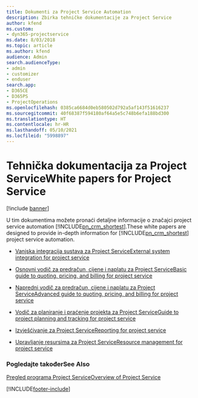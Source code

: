 ```yaml
---
title: Dokumenti za Project Service Automation
description: Zbirka tehničke dokumentacije za Project Service
author: kfend
ms.custom:
- dyn365-projectservice
ms.date: 8/03/2018
ms.topic: article
ms.author: kfend
audience: Admin
search.audienceType:
- admin
- customizer
- enduser
search.app:
- D365CE
- D365PS
- ProjectOperations
ms.openlocfilehash: 0385ca6684d0eb580502d792a5af143f51616237
ms.sourcegitcommit: 40f68387f594180af64a5e5c748b6efa188bd300
ms.translationtype: HT
ms.contentlocale: hr-HR
ms.lasthandoff: 05/10/2021
ms.locfileid: "5998897"
---
```

# <a name="white-papers-for-project-service"></a><span data-ttu-id="3e65a-103">Tehnička dokumentacija za Project Service</span><span class="sxs-lookup"><span data-stu-id="3e65a-103">White papers for Project Service</span></span>

[!include [banner](../includes/psa-now-project-operations.md)]

<span data-ttu-id="3e65a-104">U tim dokumentima možete pronaći detaljne informacije o značajci project service automation [!INCLUDE[pn_crm_shortest](../includes/pn-crm-shortest.md)].</span><span class="sxs-lookup"><span data-stu-id="3e65a-104">These white papers are designed to provide in-depth information for [!INCLUDE[pn_crm_shortest](../includes/pn-crm-shortest.md)] project service automation.</span></span>

-   [<span data-ttu-id="3e65a-105">Vanjska integracija sustava za Project Service</span><span class="sxs-lookup"><span data-stu-id="3e65a-105">External system integration for project service</span></span>](https://go.microsoft.com/fwlink/?LinkId=825445)

-   [<span data-ttu-id="3e65a-106">Osnovni vodič za predračun, cijene i naplatu za Project Service</span><span class="sxs-lookup"><span data-stu-id="3e65a-106">Basic guide to quoting, pricing, and billing for project service</span></span>](https://go.microsoft.com/fwlink/?LinkId=825241)

-   [<span data-ttu-id="3e65a-107">Napredni vodič za predračun, cijene i naplatu za Project Service</span><span class="sxs-lookup"><span data-stu-id="3e65a-107">Advanced guide to quoting, pricing, and billing for project service</span></span>](https://go.microsoft.com/fwlink/?LinkId=825242)

-   [<span data-ttu-id="3e65a-108">Vodič za planiranje i praćenje projekta za Project Service</span><span class="sxs-lookup"><span data-stu-id="3e65a-108">Guide to project planning and tracking for project service</span></span>](https://go.microsoft.com/fwlink/?LinkId=825243)

-   [<span data-ttu-id="3e65a-109">Izvješćivanje za Project Service</span><span class="sxs-lookup"><span data-stu-id="3e65a-109">Reporting for project service</span></span>](https://go.microsoft.com/fwlink/?LinkId=825446)

-   [<span data-ttu-id="3e65a-110">Upravljanje resursima za Project Service</span><span class="sxs-lookup"><span data-stu-id="3e65a-110">Resource management for project service</span></span>](https://go.microsoft.com/fwlink/?LinkId=825244)

### <a name="see-also"></a><span data-ttu-id="3e65a-111">Pogledajte također</span><span class="sxs-lookup"><span data-stu-id="3e65a-111">See Also</span></span>
 [<span data-ttu-id="3e65a-112">Pregled programa Project Service</span><span class="sxs-lookup"><span data-stu-id="3e65a-112">Overview of Project Service</span></span>](../psa/overview.md)


[!INCLUDE[footer-include](../includes/footer-banner.md)]